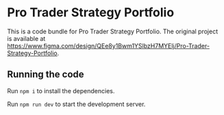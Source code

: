 
  # Pro Trader Strategy Portfolio

  This is a code bundle for Pro Trader Strategy Portfolio. The original project is available at https://www.figma.com/design/QEe8y1Bwm1YSlbzH7MYElj/Pro-Trader-Strategy-Portfolio.

  ## Running the code

  Run `npm i` to install the dependencies.

  Run `npm run dev` to start the development server.
  